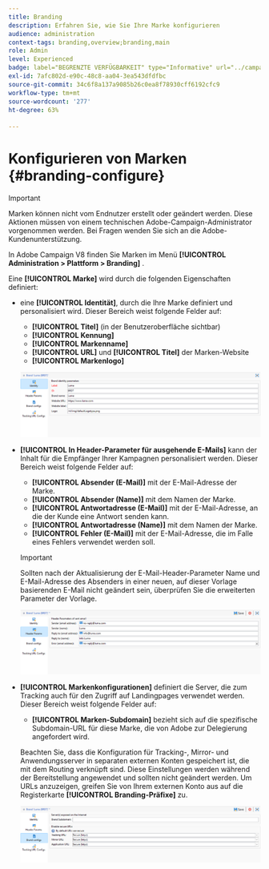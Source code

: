 ```yaml
---
title: Branding
description: Erfahren Sie, wie Sie Ihre Marke konfigurieren
audience: administration
context-tags: branding,overview;branding,main
role: Admin
level: Experienced
badge: label="BEGRENZTE VERFÜGBARKEIT" type="Informative" url="../campaign-standard-migration-home.md" tooltip="Auf Campaign Standard migrierte Benutzer beschränkt"
exl-id: 7afc802d-e90c-48c8-aa04-3ea543dfdfbc
source-git-commit: 34c6f8a137a9085b26c0ea8f78930cff6192cfc9
workflow-type: tm+mt
source-wordcount: '277'
ht-degree: 63%

---
```


# Konfigurieren von Marken {#branding-configure}

>[!IMPORTANT]
>
>Marken können nicht vom Endnutzer erstellt oder geändert werden. Diese Aktionen müssen von einem technischen Adobe-Campaign-Administrator vorgenommen werden. Bei Fragen wenden Sie sich an die Adobe-Kundenunterstützung.

In Adobe Campaign V8 finden Sie Marken im Menü **[!UICONTROL Administration > Plattform > Branding]** .

Eine **[!UICONTROL Marke]** wird durch die folgenden Eigenschaften definiert:

* eine **[!UICONTROL Identität]**, durch die Ihre Marke definiert und personalisiert wird. Dieser Bereich weist folgende Felder auf:

   * **[!UICONTROL Titel]** (in der Benutzeroberfläche sichtbar)
   * **[!UICONTROL Kennung]**
   * **[!UICONTROL Markenname]**
   * **[!UICONTROL URL]** und **[!UICONTROL Titel]** der Marken-Website
   * **[!UICONTROL Markenlogo]**

  ![](assets/branding_1.png)

* **[!UICONTROL In Header-Parameter für ausgehende E-Mails]** kann der Inhalt für die Empfänger Ihrer Kampagnen personalisiert werden. Dieser Bereich weist folgende Felder auf:

   * **[!UICONTROL Absender (E-Mail)]** mit der E-Mail-Adresse der Marke.
   * **[!UICONTROL Absender (Name)]** mit dem Namen der Marke.
   * **[!UICONTROL Antwortadresse (E-Mail)]** mit der E-Mail-Adresse, an die der Kunde eine Antwort senden kann.
   * **[!UICONTROL Antwortadresse (Name)]** mit dem Namen der Marke.
   * **[!UICONTROL Fehler (E-Mail)]** mit der E-Mail-Adresse, die im Falle eines Fehlers verwendet werden soll.

  >[!IMPORTANT]
  >
  >Sollten nach der Aktualisierung der E-Mail-Header-Parameter Name und E-Mail-Adresse des Absenders in einer neuen, auf dieser Vorlage basierenden E-Mail nicht geändert sein, überprüfen Sie die erweiterten Parameter der Vorlage.

  ![](assets/branding_2.png)

* **[!UICONTROL Markenkonfigurationen]** definiert die Server, die zum Tracking auch für den Zugriff auf Landingpages verwendet werden. Dieser Bereich weist folgende Felder auf:

   * **[!UICONTROL Marken-Subdomain]** bezieht sich auf die spezifische Subdomain-URL für diese Marke, die von Adobe zur Delegierung angefordert wird.

  Beachten Sie, dass die Konfiguration für Tracking-, Mirror- und Anwendungsserver in separaten externen Konten gespeichert ist, die mit dem Routing verknüpft sind. Diese Einstellungen werden während der Bereitstellung angewendet und sollten nicht geändert werden. Um URLs anzuzeigen, greifen Sie von Ihrem externen Konto aus auf die Registerkarte **[!UICONTROL Branding-Präfixe]** zu.

  ![](assets/branding_3.png)

<!--![](assets/branding_05.png)-->

<!--
* **[!UICONTROL Tracking URL configs]**, which defines the configuration of the URLs tracking for your brand.

  The additional parameters that allow the links to be tracked on external systems such as Web Analytics tools like Adobe Analytics or Google Analytics are defined here.
-->
